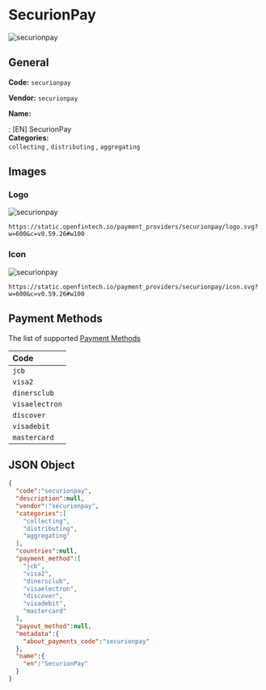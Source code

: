 
# SecurionPay 
![securionpay](https://static.openfintech.io/payment_providers/securionpay/logo.svg?w=600&c=v0.59.26#w100)  

## General 
 
**Code:** `securionpay` 
 
**Vendor:** `securionpay` 
 
**Name:**  
 
:	[EN] SecurionPay  
**Categories:**  
`collecting` , `distributing` , `aggregating` 
 

## Images 

### Logo 
 
![securionpay](https://static.openfintech.io/payment_providers/securionpay/logo.svg?w=600&c=v0.59.26#w100)  

```
https://static.openfintech.io/payment_providers/securionpay/logo.svg?w=600&c=v0.59.26#w100
```  

### Icon 
 
![securionpay](https://static.openfintech.io/payment_providers/securionpay/icon.svg?w=600&c=v0.59.26#w100)  

```
https://static.openfintech.io/payment_providers/securionpay/icon.svg?w=600&c=v0.59.26#w100
```  

## Payment Methods 
 
The list of supported  [Payment Methods](#) 

|Code| 
|:---| 
|`jcb`| 
|`visa2`| 
|`dinersclub`| 
|`visaelectron`| 
|`discover`| 
|`visadebit`| 
|`mastercard`| 
 

## JSON Object 

```json
{
  "code":"securionpay",
  "description":null,
  "vendor":"securionpay",
  "categories":[
    "collecting",
    "distributing",
    "aggregating"
  ],
  "countries":null,
  "payment_method":[
    "jcb",
    "visa2",
    "dinersclub",
    "visaelectron",
    "discover",
    "visadebit",
    "mastercard"
  ],
  "payout_method":null,
  "metadata":{
    "about_payments_code":"securionpay"
  },
  "name":{
    "en":"SecurionPay"
  }
}
```  
